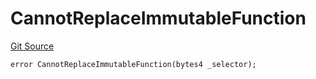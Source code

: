 # CannotReplaceImmutableFunction
[Git Source](https://github.com/thrackle-io/tron/blob/9006c7893599df6faee125cfb638dc80c156ce12/src/client/token/handler/diamond/HandlerDiamondLib.sol)


```solidity
error CannotReplaceImmutableFunction(bytes4 _selector);
```

